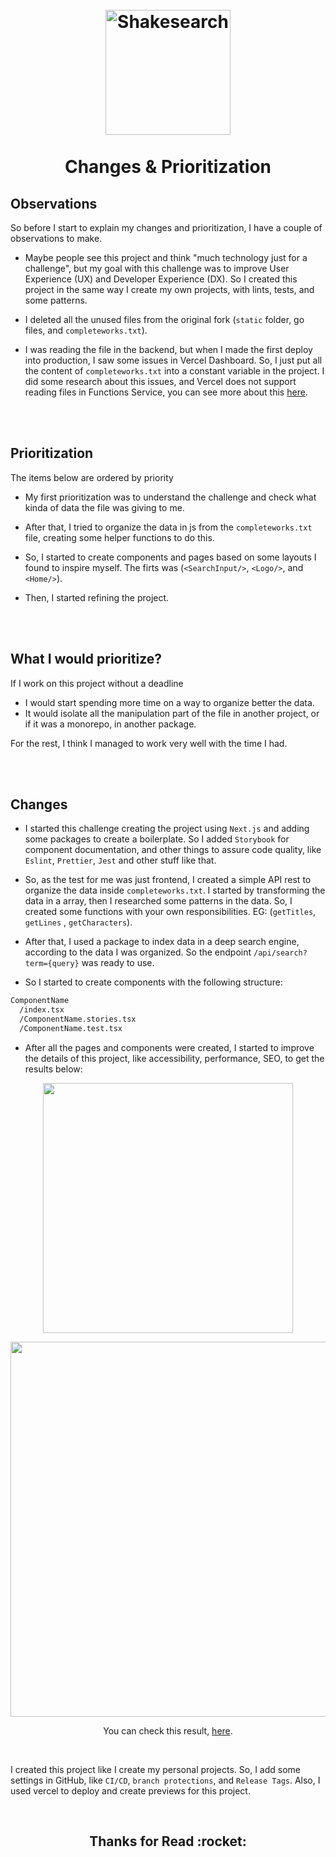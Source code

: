 <h1 align="center">
  <br>
  <img src="https://i.imgur.com/weGyiLq.png" alt="Shakesearch" height="200" width="200">
  <br><br>
  Changes & Prioritization
</h1>

## Observations

So before I start to explain my changes and prioritization, I have a couple of observations to make.

- Maybe people see this project and think "much technology just for a challenge", but my goal with this challenge was to improve User Experience (UX) and Developer Experience (DX). So I created this project in the same way I create my own projects, with lints, tests, and some patterns.

- I deleted all the unused files from the original fork (`static` folder, go files, and `completeworks.txt`).

- I was reading the file in the backend, but when I made the first deploy into production, I saw some issues in Vercel Dashboard. So, I just put all the content of `completeworks.txt` into a constant variable in the project. I did some research about this issues, and Vercel does not support reading files in Functions Service, you can see more about this <a href="https://vercel.com/support/articles/how-can-i-use-files-in-serverless-functions#next.js" target="__blank">here</a>.

<br/>
<br/>

## Prioritization

The items below are ordered by priority

- My first prioritization was to understand the challenge and check what kinda of data the file was giving to me.

- After that, I tried to organize the data in js from the `completeworks.txt` file, creating some helper functions to do this.

- So, I started to create components and pages based on some layouts I found to inspire myself. The firts was (`<SearchInput/>`, `<Logo/>`, and `<Home/>`).

- Then, I started refining the project.

<br/>
<br/>

## What I would prioritize?

If I work on this project without a deadline

- I would start spending more time on a way to organize better the data.
- It would isolate all the manipulation part of the file in another project, or if it was a monorepo, in another package.

For the rest, I think I managed to work very well with the time I had.

<br/>
<br/>

## Changes

- I started this challenge creating the project using `Next.js` and adding some packages to create a boilerplate. So I added `Storybook` for component documentation, and other things to assure code quality, like `Eslint`, `Prettier`, `Jest` and other stuff like that.

- So, as the test for me was just frontend, I created a simple API rest to organize the data inside `completeworks.txt`. I started by transforming the data in a array, then I researched some patterns in the data. So, I created some functions with your own responsibilities. EG: (`getTitles`, `getLines` , `getCharacters`).

- After that, I used a package to index data in a deep search engine, according to the data I was organized. So the endpoint `/api/search?term={query}` was ready to use.

- So I started to create components with the following structure:

```bash
ComponentName
  /index.tsx
  /ComponentName.stories.tsx
  /ComponentName.test.tsx
```

- After all the pages and components were created, I started to improve the details of this project, like accessibility, performance, SEO, to get the results below:

<p align="center">
  <img src="https://imgur.com/6FfbvUZ.jpeg" width="400">
</p>

<p align="center">
  <img src="https://imgur.com/pgRcqqp.jpeg" width="600">
</p>

<p align="center">
  You can check this result,
  <a href="https://gtmetrix.com/reports/shakesearch.vercel.app/RH8KcZ31/" target="__blank">here</a>.
</p>

<br/>

I created this project like I create my personal projects. So, I add some settings in GitHub, like `CI/CD`, `branch protections`, and `Release Tags`. Also, I used vercel to deploy and create previews for this project.

<br/>

<h2 align="center">Thanks for Read :rocket:</h2>

